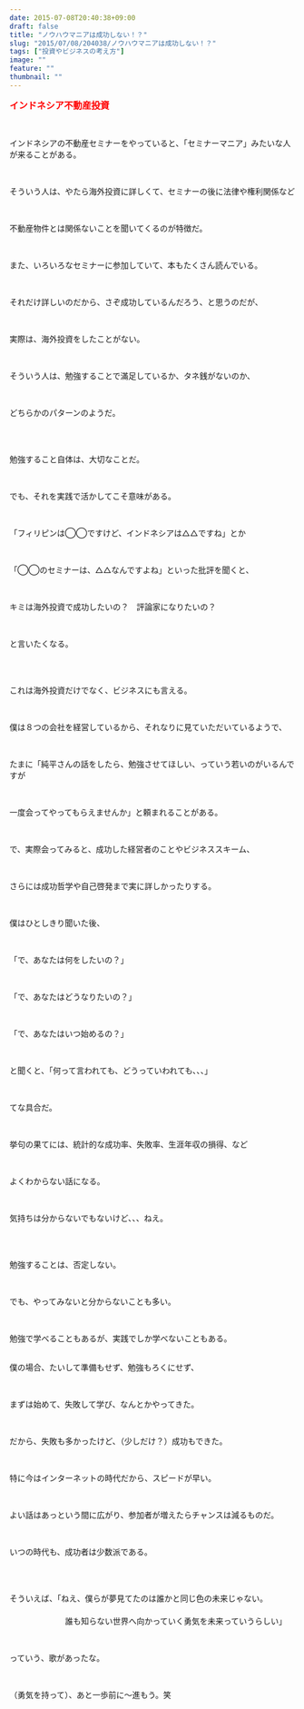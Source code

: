 ```yaml
---
date: 2015-07-08T20:40:38+09:00
draft: false
title: "ノウハウマニアは成功しない！？"
slug: "2015/07/08/204038/ノウハウマニアは成功しない！？"
tags: ["投資やビジネスの考え方"]
image: ""
feature: ""
thumbnail: ""
---
```

<p><font color="#ff0000" size="3"><strong>インドネシア不動産投資</strong></font></p><br/><p>インドネシアの不動産セミナーをやっていると、「セミナーマニア」みたいな人が来ることがある。</p><br/><p>そういう人は、やたら海外投資に詳しくて、セミナーの後に法律や権利関係など</p><br/><p>不動産物件とは関係ないことを聞いてくるのが特徴だ。</p><br/><p>また、いろいろなセミナーに参加していて、本もたくさん読んでいる。</p><br/><p>それだけ詳しいのだから、さぞ成功しているんだろう、と思うのだが、</p><br/><p>実際は、海外投資をしたことがない。</p><br/><p>そういう人は、勉強することで滿足しているか、タネ銭がないのか、</p><br/><p>どちらかのパターンのようだ。</p><br/><br/><p>勉強すること自体は、大切なことだ。</p><br/><p>でも、それを実践で活かしてこそ意味がある。</p><br/><p>「フィリピンは◯◯ですけど、インドネシアは△△ですね」とか</p><br/><p>「◯◯のセミナーは、△△なんですよね」といった批評を聞くと、</p><br/><p>キミは海外投資で成功したいの？　評論家になりたいの？</p><br/><p>と言いたくなる。</p><br/><p><br/>これは海外投資だけでなく、ビジネスにも言える。</p><br/><p>僕は８つの会社を経営しているから、それなりに見ていただいているようで、</p><br/><p>たまに「純平さんの話をしたら、勉強させてほしい、っていう若いのがいるんですが</p><br/><p>一度会ってやってもらえませんか」と頼まれることがある。</p><br/><p>で、実際会ってみると、成功した経営者のことやビジネススキーム、</p><br/><p>さらには成功哲学や自己啓発まで実に詳しかったりする。</p><br/><p>僕はひとしきり聞いた後、</p><br/><p>「で、あなたは何をしたいの？」</p><br/><p>「で、あなたはどうなりたいの？」</p><br/><p>「で、あなたはいつ始めるの？」</p><br/><p>と聞くと、「何って言われても、どうっていわれても、、、」</p><br/><p>てな具合だ。</p><br/><p>挙句の果てには、統計的な成功率、失敗率、生涯年収の損得、など</p><br/><p>よくわからない話になる。</p><br/><p>気持ちは分からないでもないけど、、、ねえ。</p><br/><p><br/>勉強することは、否定しない。</p><br/><p>でも、やってみないと分からないことも多い。</p><br/><p>勉強で学べることもあるが、実践でしか学べないこともある。</p><p><br/>僕の場合、たいして準備もせず、勉強もろくにせず、</p><br/><p>まずは始めて、失敗して学び、なんとかやってきた。</p><br/><p>だから、失敗も多かったけど、（少しだけ？）成功もできた。</p><br/><p>特に今はインターネットの時代だから、スピードが早い。</p><br/><p>よい話はあっという間に広がり、参加者が増えたらチャンスは減るものだ。</p><br/><p>いつの時代も、成功者は少数派である。</p><br/><p><br/>そういえば、「ねえ、僕らが夢見てたのは誰かと同じ色の未来じゃない。<br/>　<br/>　　　　　　　誰も知らない世界へ向かっていく勇気を未来っていうらしい」</p><br/><p>っていう、歌があったな。</p><br/><p>（勇気を持って）、あと一歩前に～進もう。笑</p><br/>

